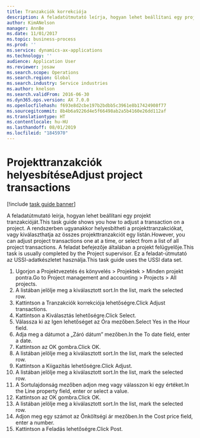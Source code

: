 ```yaml
---
title: Tranzakciók korrekciója
description: A feladatútmutató leírja, hogyan lehet beállítani egy projekt tranzakcióját.
author: KimANelson
manager: AnnBe
ms.date: 11/01/2017
ms.topic: business-process
ms.prod: ''
ms.service: dynamics-ax-applications
ms.technology: ''
audience: Application User
ms.reviewer: josaw
ms.search.scope: Operations
ms.search.region: Global
ms.search.industry: Service industries
ms.author: knelson
ms.search.validFrom: 2016-06-30
ms.dyn365.ops.version: AX 7.0.0
ms.openlocfilehash: f693e8d2cbe197b2bdbb5c3961e8b17424908f77
ms.sourcegitcommit: 8b4b6a9226d4e5f66498ab2a5b4160e26dd112af
ms.translationtype: HT
ms.contentlocale: hu-HU
ms.lasthandoff: 08/01/2019
ms.locfileid: "1845970"
---
```

# <a name="adjust-project-transactions"></a><span data-ttu-id="62131-103">Projekttranzakciók helyesbítése</span><span class="sxs-lookup"><span data-stu-id="62131-103">Adjust project transactions</span></span>

[!include [task guide banner](../../includes/task-guide-banner.md)]

<span data-ttu-id="62131-104">A feladatútmutató leírja, hogyan lehet beállítani egy projekt tranzakcióját.</span><span class="sxs-lookup"><span data-stu-id="62131-104">This task guide shows you how to adjust a transaction on a project.</span></span> <span data-ttu-id="62131-105">A rendszerben ugyanakkor helyesbítheti a projekttranzakciókat, vagy kiválaszthatja az összes projekttranzakciót egy listán.</span><span class="sxs-lookup"><span data-stu-id="62131-105">However, you can adjust project transactions one at a time, or select from a list of all project transactions.</span></span> <span data-ttu-id="62131-106">A feladat befejezője általában a projekt felügyelője.</span><span class="sxs-lookup"><span data-stu-id="62131-106">This task is usually completed by the Project supervisor.</span></span> <span data-ttu-id="62131-107">Ez a feladat-útmutató az USSI-adatkészletet használja.</span><span class="sxs-lookup"><span data-stu-id="62131-107">This task guide uses the USSI data set.</span></span>

1. <span data-ttu-id="62131-108">Ugorjon a Projektvezetés és könyvelés > Projektek > Minden projekt pontra.</span><span class="sxs-lookup"><span data-stu-id="62131-108">Go to Project management and accounting > Projects > All projects.</span></span> 
2. <span data-ttu-id="62131-109">A listában jelölje meg a kiválasztott sort.</span><span class="sxs-lookup"><span data-stu-id="62131-109">In the list, mark the selected row.</span></span> 
3. <span data-ttu-id="62131-110">Kattintson a Tranzakciók korrekciója lehetőségre.</span><span class="sxs-lookup"><span data-stu-id="62131-110">Click Adjust transactions.</span></span> 
4. <span data-ttu-id="62131-111">Kattintson a Kiválasztás lehetőségre.</span><span class="sxs-lookup"><span data-stu-id="62131-111">Click Select.</span></span> 
5. <span data-ttu-id="62131-112">Válassza ki az Igen lehetőséget az Óra mezőben.</span><span class="sxs-lookup"><span data-stu-id="62131-112">Select Yes in the Hour field.</span></span> 
6. <span data-ttu-id="62131-113">Adja meg a dátumot a „Záró dátum” mezőben.</span><span class="sxs-lookup"><span data-stu-id="62131-113">In the To date field, enter a date.</span></span> 
7. <span data-ttu-id="62131-114">Kattintson az OK gombra.</span><span class="sxs-lookup"><span data-stu-id="62131-114">Click OK.</span></span> 
8. <span data-ttu-id="62131-115">A listában jelölje meg a kiválasztott sort.</span><span class="sxs-lookup"><span data-stu-id="62131-115">In the list, mark the selected row.</span></span> 
9. <span data-ttu-id="62131-116">Kattintson a Kiigazítás lehetőségre.</span><span class="sxs-lookup"><span data-stu-id="62131-116">Click Adjust.</span></span> 
10. <span data-ttu-id="62131-117">A listában jelölje meg a kiválasztott sort.</span><span class="sxs-lookup"><span data-stu-id="62131-117">In the list, mark the selected row.</span></span> 
11. <span data-ttu-id="62131-118">A Sortulajdonság mezőben adjon meg vagy válasszon ki egy értéket.</span><span class="sxs-lookup"><span data-stu-id="62131-118">In the Line property field, enter or select a value.</span></span> 
12. <span data-ttu-id="62131-119">Kattintson az OK gombra.</span><span class="sxs-lookup"><span data-stu-id="62131-119">Click OK.</span></span> 
13. <span data-ttu-id="62131-120">A listában jelölje meg a kiválasztott sort.</span><span class="sxs-lookup"><span data-stu-id="62131-120">In the list, mark the selected row.</span></span> 
14. <span data-ttu-id="62131-121">Adjon meg egy számot az Önköltségi ár mezőben.</span><span class="sxs-lookup"><span data-stu-id="62131-121">In the Cost price field, enter a number.</span></span> 
15. <span data-ttu-id="62131-122">Kattintson a Feladás lehetőségre.</span><span class="sxs-lookup"><span data-stu-id="62131-122">Click Post.</span></span> 
